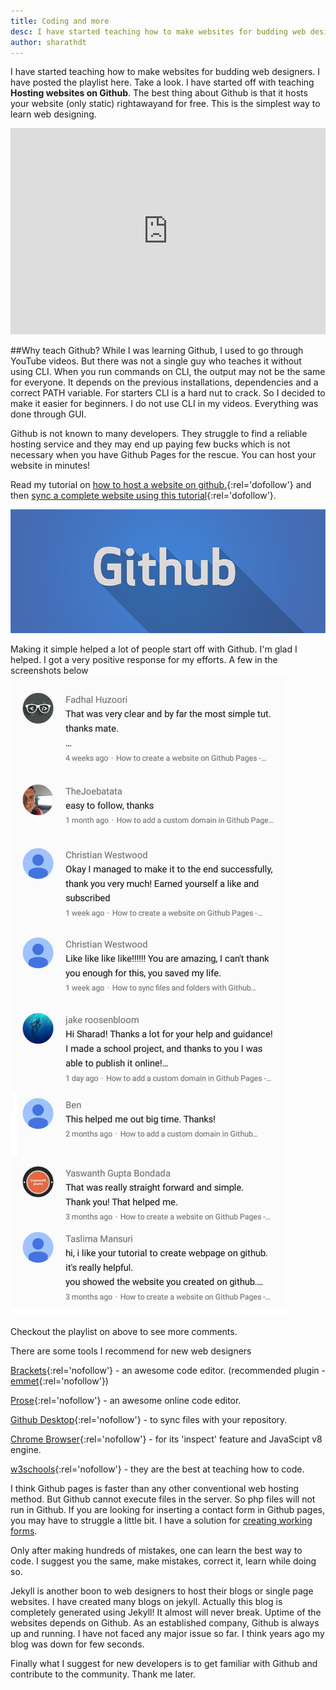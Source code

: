 ```yaml
---
title: Coding and more
desc: I have started teaching how to make websites for budding web designers. I have posted the playlist here. Take a look. I have started off with teaching 'hosting websites on Github'. 
author: sharathdt
---
```



I have started teaching how to make websites for budding web designers. I have posted the playlist here. Take a look. I have started off with teaching **Hosting websites on Github**. The best thing about Github is that it hosts your website (only static) rightawayand for free. This is the simplest way to learn web designing. 

<iframe itemscope="" itemprop="video" width="100%" height="330" src="https://www.youtube.com/embed/bwThn0rxv7M?list=PLm_Qt4aKpfKijgP0rDH7FSJOlS9IBGbT1" frameborder="0" allowfullscreen></iframe>

##Why teach Github?
While I was learning Github, I used to go through YouTube videos. But there was not a single guy who teaches it without using CLI. When you run commands on CLI, the output may not be the same for everyone. It depends on the previous installations, dependencies and a correct PATH variable. For starters CLI is a hard nut to crack. So I decided to make it easier for beginners. I do not use CLI in my videos. Everything was done through GUI.

Github is not known to many developers. They struggle to find a reliable hosting service and they may end up paying few bucks which is not necessary when you have Github Pages for the rescue. You can host your website in minutes!

Read my tutorial on [how to host a website on github.](https://blog.webjeda.com/how-to-create-and-host-a-website-on-github-pages/){:rel='dofollow'}
and then [sync a complete website using this tutorial](http://blog.webjeda.com/how-to-sync-files-folders-with-github){:rel='dofollow'}.

![Github pages tutorial screenshot](/images/RGHD-channel-art.jpg)

Making it simple helped a lot of people start off with Github. I'm glad I helped. I got a very positive response for my efforts. A few in the screenshots below
![Github pages youtube tutorial positive response](/images/github-pages-tutorial-youtube-positive-response.jpg)

Checkout the playlist on above to see more comments.



There are some tools I recommend for new web designers 

[Brackets](http://brackets.io){:rel='nofollow'} - an awesome code editor. (recommended plugin - [emmet](http://emmet.io/download/){:rel='nofollow'})

[Prose](http://prose.io){:rel='nofollow'} - an awesome online code editor.

[Github Desktop](https://desktop.github.com/){:rel='nofollow'} - to sync files with your repository.

[Chrome Browser](https://www.google.com/chrome/){:rel='nofollow'} - for its 'inspect' feature and JavaScipt v8 engine.

[w3schools](www.w3schools.com/){:rel='nofollow'} - they are the best at teaching how to code.

I think Github pages is faster than any other conventional web hosting method. But Github cannot execute files in the server. So php files will not run in Github. If you are looking for inserting a contact form in Github pages, you may have to struggle a little bit.
I have a solution for [creating working forms](https://www.youtube.com/watch?v=IP6HsgwQkvs).

Only after making hundreds of mistakes, one can learn the best way to code. I suggest you the same, make mistakes, correct it, learn while doing so.

Jekyll is another boon to web designers to host their blogs or single page websites. I have created many blogs on jekyll. Actually this blog is completely generated using Jekyll! It almost will never break. Uptime of the websites depends on Github. As an established company, Github is always up and running. I have not faced any major issue so far. I think years ago my blog was down for few seconds.

Finally what I suggest for new developers is to get familiar with Github and contribute to the community. Thank me later.

